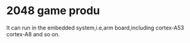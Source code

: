 # 2048 game produ
It can run in the embedded system,i.e,arm board,including cortex-A53 cortex-A8 and so on.
